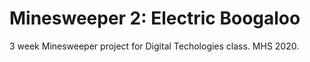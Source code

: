 # Minesweeper 2: Electric Boogaloo
 3 week Minesweeper project for Digital Techologies class. MHS 2020.
